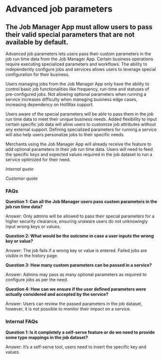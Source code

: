 # Advanced job parameters

## The Job Manager App must allow users to pass their valid special parameters that are not available by default.

Advanced job parameters lets users pass their custom parameters in the job run time data from the Job Manager App. Certain business operations require executing specialized parameters and workflows. The ability to independently configure jobs and services allows users to leverage special configuration for their business. 

Users managing jobs from the Job Manager App only have the ability to control basic job functionalities like frequency, run-time and statuses of pre-configured jobs. Not allowing optional parameters when running a service increases difficulty when managing business edge cases, increasing dependency on HotWax support.

Users aware of the special parameters will be able to pass them in the job run time data to meet their unique business needs. Added flexibility to input certain specific job data will allow users to customize job attributes without any external support. Defining specialized parameters for running a service will also help users personalize jobs to their specific needs.

Merchants using the Job Manager App will already receive the feature to add optional parameters in their job run time data. Users will need to feed the specific keys and expected values required in the job dataset to run a service optimized for their need.

*Internal quote*

*Customer quote* 

### FAQs

**Question 1: Can all the Job Manager users pass custom parameters in the job run time data?**

Answer: Only admins will be allowed to pass their special parameters for a higher security clearance, ensuring unaware users do not unknowingly input wrong keys or values.

**Question 2: What would be the outcome in case a user inputs the wrong key or value?**

Answer: The job fails if a wrong key or value is entered. Failed jobs are visible in the history page.

**Question 3: How many custom parameters can be passed in a service?**

Answer: Admins may pass as many optional parameters as required to configure jobs as per the need.

**Question 4: How can we ensure if the user defined parameters were actually considered and accepted by the service?**

Answer: Users can review the passed parameters in the job dataset, however, it is not possible to monitor their impact on a service.

### Internal FAQs

**Question 1: Is it completely a self-serve feature or do we need to provide some type mappings in the job dataset?**

Answer:  It’s a self-serve tool, users need to insert the specific key and values.


